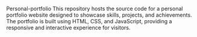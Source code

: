 Personal-portfolio
This repository hosts the source code for a personal portfolio website designed to showcase skills, projects, and achievements. The portfolio is built using HTML, CSS, and JavaScript, providing a responsive and interactive experience for visitors.
